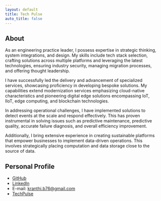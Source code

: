```yaml
---
layout: default
title: Tech Pulse
auto_title: false
---
```


## About
As an engineering practice leader, I possess expertise in strategic thinking, system integrations, and design. My skills include tech stack selection, crafting solutions across multiple platforms and leveraging the latest technologies, ensuring industry security, managing migration processes, and offering thought leadership.

I have successfully led the delivery and advancement of specialized services, showcasing proficiency in developing bespoke solutions. My capabilities extend modernization services emphasizing cloud-native characteristics and pioneering digital edge solutions encompassing IoT, IIoT, edge computing, and blockchain technologies.

In addressing operational challenges, I have implemented solutions to detect events at the scale and respond effectively. This has proven instrumental in solving issues such as predictive maintenance, predictive quality, accurate failure diagnosis, and overall efficiency improvement.

Additionally, I bring extensive experience in creating sustainable platforms that empower businesses to implement data-driven operations. This involves strategically placing computation and data storage close to the source of data.

## Personal Profile
- [GitHub](https://github.com/kranthiB)
- [LinkedIn](https://www.linkedin.com/in/kranthi-kumar-bitra/)
- E-mail: kranthi.b76@gmail.com
- [TechPulse](https://kranthib.github.io/tech-pulse)
